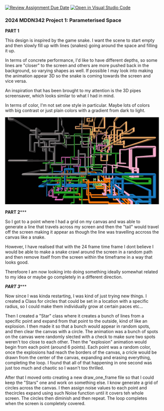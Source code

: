 [![Review Assignment Due Date](https://classroom.github.com/assets/deadline-readme-button-24ddc0f5d75046c5622901739e7c5dd533143b0c8e959d652212380cedb1ea36.svg)](https://classroom.github.com/a/DlFCTo_q)
[![Open in Visual Studio Code](https://classroom.github.com/assets/open-in-vscode-718a45dd9cf7e7f842a935f5ebbe5719a5e09af4491e668f4dbf3b35d5cca122.svg)](https://classroom.github.com/online_ide?assignment_repo_id=14049575&assignment_repo_type=AssignmentRepo)
### 2024 MDDN342 Project 1: Parameterised Space

**************PART 1**************


This design is inspired by the game snake. I want the scene to start empty and then slowly fill up with lines (snakes) going around the space and filling it up.

In terms of concrete performance, I'd like to have different depths, so some lines are "closer" to the screen and others are more pushed back in the background, so varying shapes as well. If possible I may look into making the animation appear 3D so the snake is coming towards the screen and vice versa.

An inspiration that has been brought to my attention is the 3D pipes screensaver, which looks similar to what I had in mind.

In terms of color, I'm not set one style in particular. Maybe lots of colors with big contrast or just plain colors with a gradient from dark to light.

![Reference!](MDDN342_pipes02.jpg)
 

**************PART 2*****************

So I got to a point where I had a grid on my canvas and was able to generate a line that travels across my screen and then the "tail" would travel off the screen making it appear as though the line was travelling accross the canvas like a snake.

However, I have realised that with the 24 frame time frame I dont believe I would be able to make a snake crawl around the screen in a random path and then remove itself from the screen within the timeframe in a way that looks good.

Therefoore I am now looking into doing something ideally somewhat related to my idea or maybe go completely in a different direction.


***************PART 3******************

Now since I was kinda restarting, I was kind of just trying new things. I created a Class for circles that could be set in a location with a specific radius, so I could make them individually grow at certain paces etc... 

Then I created a "Star" class where it creates a bunch of lines from a specific point and expand from that point to the outside, kind of like an explosion. I then made it so that a bunch would appear in random spots, and then clear the canvas with a circle.
The animation was a bunch of spots on the canvas were randomly slected with a check to make sure two spots weren't too close to each other. Then the "explosion" animation would begin from each point (around 6 points). Each point was a random color, once the explosions had reach the borders of the canvas, a cricle would be drawn from the center of the canvas, expanding and erasing everything, completing the loop.  I found that all of that happening in one second was just too much and chaotic so I wasn't too thrilled.

After that I moved onto creating a new draw_one_frame file so that I could keep the "Stars" one and work on something else. I know generate a grid of circles across the canvas. I then assign noise values to each point and thecircles expand using such Noise function until it covers teh whole screen. The circles then diminish and then repeat. The loop completes when the screen is completely covered.